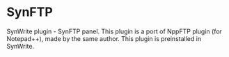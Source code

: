 SynFTP
======

SynWrite plugin - SynFTP panel. This plugin is a port of NppFTP plugin (for Notepad++), made by the same author. This plugin is preinstalled in SynWrite.

